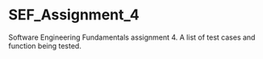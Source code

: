 # SEF_Assignment_4
Software Engineering Fundamentals assignment 4. A list of test cases and function being tested.
